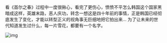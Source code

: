看《首尔之春》过程中一度很揪心，看完了更伤心，愤愤不平怎么韩国这个国家黑暗成这样，英雄末路，恶人庆功，转念一想这是四十年前的事情，正是韩国已经彻底发生了变化，才能以转型正义的视角事无巨细地把它拍出来… 为了让未来的世代知道发生过什么，每一片雪花，都要有一个名字。


![img](https://chinadigitaltimes.net/chinese/files/2024/02/dailyquote_20240224.png)

